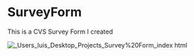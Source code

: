 # SurveyForm
This is a CVS Survey Form I created

![_Users_luis_Desktop_Projects_Survey%20Form_index html](https://user-images.githubusercontent.com/91508647/137636167-97ce6d3c-c4e8-4247-8681-39bb7bbb2d1f.png)
